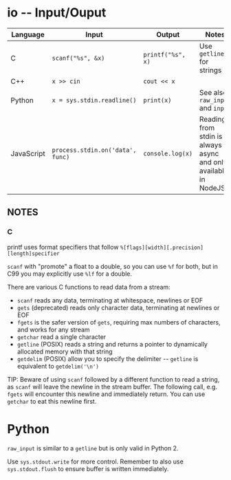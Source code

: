 io -- Input/Ouput
=================

| Language   | Input | Output | Notes |
| ---------- | ----- | ------ | ----- |
| C          | `scanf("%s", &x)` | `printf("%s", x)` | Use `getline` for strings  
| C++        | `x >> cin` | `cout << x` | |
| Python     | `x = sys.stdin.readline()` | `print(x)` | See also `raw_input` and `input`
| JavaScript | `process.stdin.on('data', func)` | `console.log(x)` | Reading from stdin is always async and only available in NodeJS.|

## NOTES

### C

printf uses format specifiers that follow `%[flags][width][.precision][length]specifier`

`scanf` with "promote" a float to a double, so you can use `%f` for both, but in C99 you may explicitly use `%lf` for a double.

There are various C functions to read data from a stream:
- `scanf` reads any data, terminating at whitespace, newlines or EOF
- `gets` (deprecated) reads only character data, terminating at newlines or EOF
- `fgets` is the safer version of `gets`, requiring max numbers of characters, and works for any stream
- `getchar` read a single character
- `getline` (POSIX) reads a string and returns a pointer to dynamically allocated memory with that string
- `getdelim` (POSIX) allow you to specify the delimiter -- `getline` is equivalent to `getdelim('\n')`

TIP: Beware of using `scanf` followed by a different function to read a string, as `scanf` will leave the newline in the stream buffer. The following call, e.g. `fgets` will encounter this newline and immediately return. You can use `getchar` to eat this newline first.

# Python

`raw_input` is similar to a `getline` but is only valid in Python 2.

Use `sys.stdout.write` for more control.
Remember to also use `sys.stdout.flush` to ensure buffer is written immediately.
